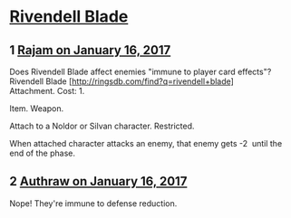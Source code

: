 # [Rivendell Blade](https://community.fantasyflightgames.com/topic/239941-rivendell-blade/)

## 1 [Rajam on January 16, 2017](https://community.fantasyflightgames.com/topic/239941-rivendell-blade/?do=findComment&comment=2592399)

Does Rivendell Blade affect enemies "immune to player card effects"?
 
Rivendell Blade [http://ringsdb.com/find?q=rivendell+blade]
 
Attachment. Cost: 1.

Item. Weapon.

Attach to a Noldor or Silvan character. Restricted.

When attached character attacks an enemy, that enemy gets -2  until the end of the phase.

## 2 [Authraw on January 16, 2017](https://community.fantasyflightgames.com/topic/239941-rivendell-blade/?do=findComment&comment=2592430)

Nope! They're immune to defense reduction.

